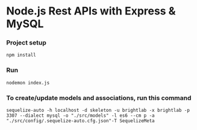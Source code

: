 # Node.js Rest APIs with Express & MySQL

### Project setup
```
npm install
```

### Run
```
nodemon index.js
```

### To create/update models and associations, run this command
```
sequelize-auto -h localhost -d skeleton -u brightlab -x brightlab -p 3307 --dialect mysql -o "./src/models" -l es6 --cm p -a "./src/config/.sequelize-auto.cfg.json"-T SequelizeMeta
```